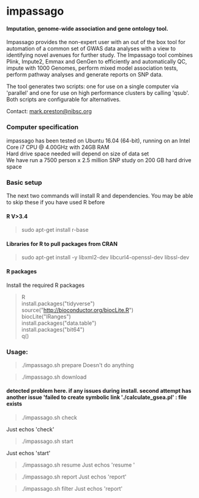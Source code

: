 # impassago  

#### Imputation, genome-wide association and gene ontology tool.  

Impassago provides the non-expert user with an out of the box tool for automation of a common set of GWAS data analyses with a view to identifying novel avenues for further study. The Impassago tool combines Plink, Impute2, Emmax and GenGen to efficiently and automatically QC, impute with 1000 Genomes, perform mixed model association tests, perform pathway analyses and generate reports on SNP data.

The tool generates two scripts: one for use on a single computer via 'parallel' and one for use on high performance clusters by calling 'qsub'. Both scripts are configurable for alternatives.


Contact: mark.preston@nibsc.org  

### Computer specification
impassago has been tested on Ubuntu 16.04 (64-bit), running on an Intel Core i7 CPU @ 4.00GHz with 24GB RAM  
Hard drive space needed will depend on size of data set  
We have run a 7500 person x 2.5 million SNP study on 200 GB hard drive space  

### Basic setup 
The next two commands will install R and dependencies. 
You may be able to skip these if you have used R before

#### R V>3.4
>sudo apt-get install r-base

#### Libraries for R to pull packages from CRAN
>sudo apt-get install -y libxml2-dev libcurl4-openssl-dev libssl-dev

#### R packages
Install the required R packages

> R  
> install.packages("tidyverse")  
> source("http://bioconductor.org/biocLite.R")  
> biocLite("IRanges")  
> install.packages("data.table")  
> install.packages("bit64")  
> q()

### Usage:
> ./impassago.sh prepare
Doesn't do anything

> ./impassago.sh download

#### detected problem here. if any issues during install. second attempt has another issue 'failed to create symbolic link './calculate_gsea.pl' : file exists

> ./impassago.sh check

Just echos 'check'

> ./impassago.sh start

Just echos 'start'

> ./impassago.sh resume
Just echos 'resume
'

> ./impassago.sh report
Just echos 'report'

> ./impassago.sh filter
Just echos 'report'
